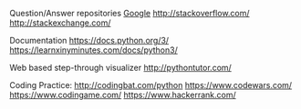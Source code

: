 
Question/Answer repositories
[Google](https://www.google.com/)
http://stackoverflow.com/
http://stackexchange.com/

Documentation
https://docs.python.org/3/
https://learnxinyminutes.com/docs/python3/

Web based step-through visualizer
http://pythontutor.com/


Coding Practice:
http://codingbat.com/python
https://www.codewars.com/
https://www.codingame.com/
https://www.hackerrank.com/
